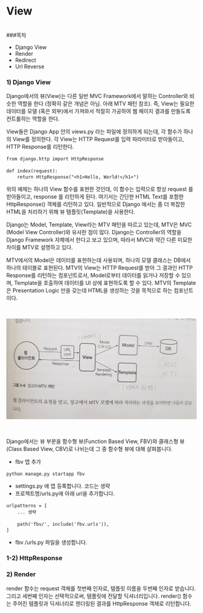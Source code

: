 # View

<br/>
###목차  

   - Django View
   - Render
   - Redirect
   - Url Reverse


  ### 1) Django View

Django에서의 뷰(View)는 다른 일반 MVC Framework에서 말하는 Controller와 비슷한 역할을 한다 (정확히 같은 개념은 아님. 아래 MTV 패턴 참조). 즉, View는 필요한 데이터를 모델 (혹은 외부)에서 가져와서 적절히 가공하여 웹 페이지 결과를 만들도록 컨트롤하는 역할을 한다.

View들은 Django App 안의 views.py 라는 파일에 정의하게 되는데, 각 함수가 하나의 View를 정의한다. 각 View는 HTTP Request를 입력 파라미터로 받아들이고, HTTP Response를 리턴한다.  


~~~
from django.http import HttpResponse
 
def index(request):
    return HttpResponse("<h1>Hello, World!</h1>")
~~~
위의 예제는 하나의 View 함수를 표현한 것인데, 이 함수는 입력으로 항상 request 를 받아들이고, response 를 리턴하게 된다. 여기서는 간단한 HTML Text를 포함한 HttpResponse() 객체를 리턴하고 있다. 일반적으로 Django 에서는 좀 더 복잡한 HTML을 처리하기 위해 뷰 템플릿(Template)을 사용한다.

Django는 Model, Template, View라는 MTV 패턴을 따르고 있는데, MTV은 MVC (Model View Controller)와 유사한 점이 많다. Django는 Controller의 역할을 Django Framework 자체에서 한다고 보고 있으며, 따라서 MVC와 약간 다른 미묘한 차이를 MTV로 설명하고 있다.

MTV에서의 Model은 데이터를 표현하는데 사용되며, 하나의 모델 클래스는 DB에서 하나의 테이블로 표현된다. MTV의 View는 HTTP Request를 받아 그 결과인 HTTP Response를 리턴하는 컴포넌트로서, Model로부터 데이터를 읽거나 저장할 수 있으며, Template을 호출하여 데이터를 UI 상에 표현하도록 할 수 있다. MTV의 Template은 Presentation Logic 만을 갖는데 HTML을 생성하는 것을 목적으로 하는 컴포넌트이다.  

<br/>

![view](./img/view1.jpg)
  
<br/>

Django에서는 뷰 부분을 함수형 뷰(Function Based View, FBV)와 클래스형 뷰(Class Based View, CBV)로 나뉘는데 그 중 함수형 뷰에 대해 살펴봅니다.

   - fbv 앱 추가
  ~~~
  python manage.py startapp fbv
  ~~~

  * settings.py 에 앱 등록합니다. 코드는 생략
  * 프로젝트명/urls.py에 아래 url을 추가합니다.
  
~~~
urlpatterns = [
    ... 생략
    
    path('fbv/', include('fbv.urls')),
]
~~~
   * fbv /urls.py 파일을 생성합니다.

### 1-2) HttpResponse

  

### 2) Render
render 함수는 request 객체를 첫번째 인자로, 템플릿 이름을 두번째 인자로 받습니다. 그리고 세번째 인자는 선택적으로써, 템플릿에 전달할 딕셔너리입니다. render() 함수는 주어진 템플릿과 딕셔너리로 렌더링된 결과를 HttpResponse 객체로 리턴합니다.




